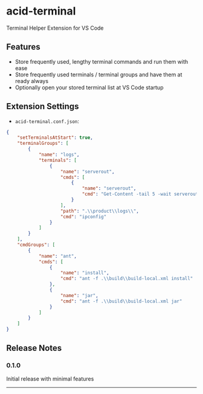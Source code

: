 # acid-terminal

Terminal Helper Extension for VS Code


## Features

* Store frequently used, lengthy terminal commands and run them with ease
* Store frequently used terminals / terminal groups and have them at ready always
* Optionally open your stored terminal list at VS Code startup

## Extension Settings

* `acid-terminal.conf.json`:
```json
{
    "setTerminalsAtStart": true,
    "terminalGroups": [
        {
            "name": "logs",
            "terminals": [
                {
                    "name": "serverout",
                    "cmds": [
                        {
                            "name": "serverout",
                            "cmd": "Get-Content -tail 5 -wait serverout.log"
                        }
                    ],
                    "path": ".\\product\\logs\\",
                    "cmd": "ipconfig"
                }
            ]
        }
    ],
    "cmdGroups": [
        {
            "name": "ant",
            "cmds": [
                {
                    "name": "install",
                    "cmd": "ant -f .\\build\\build-local.xml install"
                },
                {
                    "name": "jar",
                    "cmd": "ant -f .\\build\\build-local.xml jar"
                }
            ]
        }
    ]
}
```

## Release Notes

### 0.1.0

Initial release with minimal features

-----------------------------------------------------------------------------------------------------------
